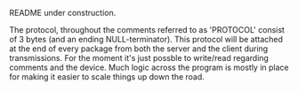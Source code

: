 README under construction.

The protocol, throughout the comments referred to as 'PROTOCOL' consist of 3 bytes (and an ending NULL-terminator). This protocol
will be attached at the end of every package from both the server and the client during transmissions. For the moment it's
just possble to write/read regarding comments and the device. Much logic across the program is mostly in place for making
it easier to scale things up down the road.